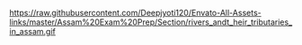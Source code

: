 https://raw.githubusercontent.com/Deepjyoti120/Envato-All-Assets-links/master/Assam%20Exam%20Prep/Section/rivers_andt_heir_tributaries_in_assam.gif